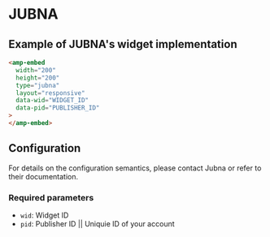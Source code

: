 <!---
Copyright 2019 The AMP HTML Authors. All Rights Reserved.

Licensed under the Apache License, Version 2.0 (the "License");
you may not use this file except in compliance with the License.
You may obtain a copy of the License at

      http://www.apache.org/licenses/LICENSE-2.0

Unless required by applicable law or agreed to in writing, software
distributed under the License is distributed on an "AS-IS" BASIS,
WITHOUT WARRANTIES OR CONDITIONS OF ANY KIND, either express or implied.
See the License for the specific language governing permissions and
limitations under the License.
-->

# JUBNA

## Example of JUBNA's widget implementation

```html
<amp-embed
  width="200"
  height="200"
  type="jubna"
  layout="responsive"
  data-wid="WIDGET_ID"
  data-pid="PUBLISHER_ID"
>
</amp-embed>
```

## Configuration

For details on the configuration semantics, please contact Jubna or refer to
their documentation.

### Required parameters

- `wid`: Widget ID
- `pid`: Publisher ID || Uniquie ID of your account

